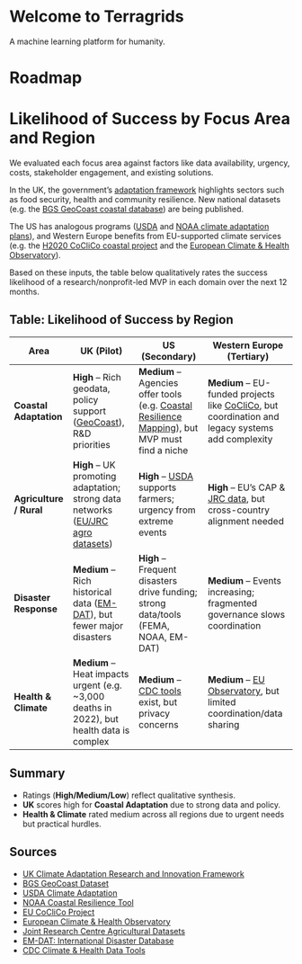 # Welcome to Terragrids
A machine learning platform for humanity.

# Roadmap
# Likelihood of Success by Focus Area and Region

We evaluated each focus area against factors like data availability, urgency, costs, stakeholder engagement, and existing solutions.

In the UK, the government’s [adaptation framework](https://www.gov.uk/government/publications/climate-adaptation-research-and-innovation-framework/climate-adaptation-research-and-innovation-framework) highlights sectors such as food security, health and community resilience. New national datasets (e.g. the [BGS GeoCoast coastal database](https://www.bgs.ac.uk/news/bgs-launches-new-coastal-datasets-to-inform-coastal-management-planning-and-adaptation-in-the-face-of-climate-change/)) are being published.

The US has analogous programs ([USDA](https://www.usda.gov/about-usda/general-information/staff-offices/office-chief-economist/office-energy-and-environmental-policy/climate-change/climate-change-adaptation) and [NOAA climate adaptation plans](https://coast.noaa.gov/digitalcoast/tools/coastalresilience.html)), and Western Europe benefits from EU-supported climate services (e.g. the [H2020 CoCliCo coastal project](https://climate-adapt.eea.europa.eu/en/metadata/projects/coastal-climate-core-services) and the [European Climate & Health Observatory](https://climate-adapt.eea.europa.eu/en)).

Based on these inputs, the table below qualitatively rates the success likelihood of a research/nonprofit-led MVP in each domain over the next 12 months.

## Table: Likelihood of Success by Region

| **Area**              | **UK (Pilot)** | **US (Secondary)** | **Western Europe (Tertiary)** |
|-----------------------|----------------|---------------------|-------------------------------|
| **Coastal Adaptation** | **High** – Rich geodata, policy support ([GeoCoast](https://www.bgs.ac.uk/news/bgs-launches-new-coastal-datasets-to-inform-coastal-management-planning-and-adaptation-in-the-face-of-climate-change/)), R&D priorities | **Medium** – Agencies offer tools (e.g. [Coastal Resilience Mapping](https://coast.noaa.gov/digitalcoast/tools/coastalresilience.html)), but MVP must find a niche | **Medium** – EU-funded projects like [CoCliCo](https://climate-adapt.eea.europa.eu/en/metadata/projects/coastal-climate-core-services), but coordination and legacy systems add complexity |
| **Agriculture / Rural** | **High** – UK promoting adaptation; strong data networks ([EU/JRC agro datasets](https://data.jrc.ec.europa.eu/collection/agri4cast)) | **High** – [USDA](https://www.usda.gov/about-usda/general-information/staff-offices/office-chief-economist/office-energy-and-environmental-policy/climate-change/climate-change-adaptation) supports farmers; urgency from extreme events | **High** – EU’s CAP & [JRC data](https://data.jrc.ec.europa.eu/collection/agri4cast), but cross-country alignment needed |
| **Disaster Response**  | **Medium** – Rich historical data ([EM-DAT](https://www.emdat.be/)), but fewer major disasters | **High** – Frequent disasters drive funding; strong data/tools (FEMA, NOAA, EM-DAT) | **Medium** – Events increasing; fragmented governance slows coordination |
| **Health & Climate**   | **Medium** – Heat impacts urgent (e.g. ~3,000 deaths in 2022), but health data is complex | **Medium** – [CDC tools](https://www.cdc.gov/climate-health/php/resources/data-and-tools.html) exist, but privacy concerns | **Medium** – [EU Observatory](https://climate-adapt.eea.europa.eu/en), but limited coordination/data sharing |

## Summary

- Ratings (**High/Medium/Low**) reflect qualitative synthesis.
- **UK** scores high for **Coastal Adaptation** due to strong data and policy.
- **Health & Climate** rated medium across all regions due to urgent needs but practical hurdles.

## Sources

- [UK Climate Adaptation Research and Innovation Framework](https://www.gov.uk/government/publications/climate-adaptation-research-and-innovation-framework/climate-adaptation-research-and-innovation-framework)
- [BGS GeoCoast Dataset](https://www.bgs.ac.uk/news/bgs-launches-new-coastal-datasets-to-inform-coastal-management-planning-and-adaptation-in-the-face-of-climate-change/)
- [USDA Climate Adaptation](https://www.usda.gov/about-usda/general-information/staff-offices/office-chief-economist/office-energy-and-environmental-policy/climate-change/climate-change-adaptation)
- [NOAA Coastal Resilience Tool](https://coast.noaa.gov/digitalcoast/tools/coastalresilience.html)
- [EU CoCliCo Project](https://climate-adapt.eea.europa.eu/en/metadata/projects/coastal-climate-core-services)
- [European Climate & Health Observatory](https://climate-adapt.eea.europa.eu/en)
- [Joint Research Centre Agricultural Datasets](https://data.jrc.ec.europa.eu/collection/agri4cast)
- [EM-DAT: International Disaster Database](https://www.emdat.be/)
- [CDC Climate & Health Data Tools](https://www.cdc.gov/climate-health/php/resources/data-and-tools.html)


